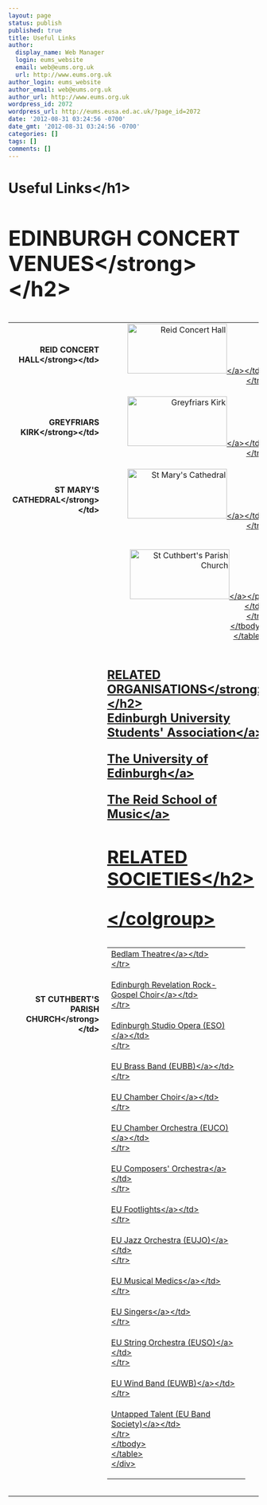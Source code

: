 ```yaml
---
layout: page
status: publish
published: true
title: Useful Links
author:
  display_name: Web Manager
  login: eums_website
  email: web@eums.org.uk
  url: http://www.eums.org.uk
author_login: eums_website
author_email: web@eums.org.uk
author_url: http://www.eums.org.uk
wordpress_id: 2072
wordpress_url: http://eums.eusa.ed.ac.uk/?page_id=2072
date: '2012-08-31 03:24:56 -0700'
date_gmt: '2012-08-31 03:24:56 -0700'
categories: []
tags: []
comments: []
---
```

<h1>Useful Links<&#47;h1></p>
<div id="node-270">
<h2><strong>EDINBURGH CONCERT VENUES<&#47;strong><&#47;h2></p>
<table border="0">
<tbody>
<tr>
<td style="text-align: right;">&nbsp;<strong>REID CONCERT HALL<&#47;strong><&#47;td></p>
<td style="text-align: right;">&nbsp;<a title="Reid Concert Hall" href="http:&#47;&#47;www.edinburghfirst.co.uk&#47;venues&#47;reid-hall" target="_blank"><img title="Reid Concert Hall" src="http:&#47;&#47;eums.eusa.ed.ac.uk&#47;wp-content&#47;uploads&#47;build&#47;useful_reid.png" alt="Reid Concert Hall" width="200" height="100" &#47;><&#47;a><&#47;td><br />
<&#47;tr></p>
<tr>
<td style="text-align: right;"><strong>GREYFRIARS KIRK<&#47;strong><&#47;td></p>
<td style="text-align: right;"><a title="Greyfriars Kirk" href="http:&#47;&#47;www.greyfriarskirk.com&#47;" target="_blank"><img title="Greyfriars Kirk" src="http:&#47;&#47;eums.eusa.ed.ac.uk&#47;wp-content&#47;uploads&#47;build&#47;useful_greyfriars.png" alt="Greyfriars Kirk" width="200" height="100" &#47;><&#47;a><&#47;td><br />
<&#47;tr></p>
<tr>
<td style="text-align: right;"><strong>ST MARY'S CATHEDRAL<&#47;strong><&#47;td></p>
<td style="text-align: right;">&nbsp;<a title="St Mary's Cathedral" href="http:&#47;&#47;www.cathedral.net&#47;" target="_blank"><img title="St Mary's Cathedral" src="http:&#47;&#47;eums.eusa.ed.ac.uk&#47;wp-content&#47;uploads&#47;build&#47;useful_stmarys.png" alt="St Mary's Cathedral" width="200" height="100" &#47;><&#47;a><&#47;td><br />
<&#47;tr></p>
<tr>
<td style="text-align: right;">&nbsp;<strong>ST CUTHBERT'S PARISH CHURCH<&#47;strong><&#47;td></p>
<td>
<p style="text-align: right;">&nbsp;<a title="St Cuthbert's Parish Church" href="http:&#47;&#47;www.st-cuthberts.net&#47;" target="_blank"><img title="St Cuthbert's Parish Church" src="http:&#47;&#47;eums.eusa.ed.ac.uk&#47;wp-content&#47;uploads&#47;build&#47;useful_stcuthberts.png" alt="St Cuthbert's Parish Church" width="200" height="100" &#47;><&#47;a><&#47;p><br />
<&#47;td><br />
<&#47;tr><br />
<&#47;tbody><br />
<&#47;table><br />
&nbsp;</p>
<h2><strong>RELATED ORGANISATIONS<&#47;strong><&#47;h2><br />
<a title="Edinburgh University Students' Association" href="http:&#47;&#47;www.eusa.ed.ac.uk&#47;" target="_blank">Edinburgh University Students' Association<&#47;a></p>
<p><a title="The University of Edinburgh" href="http:&#47;&#47;www.ed.ac.uk&#47;home" target="_blank">The University of Edinburgh<&#47;a></p>
<p><a title="Reid School of Music" href="http:&#47;&#47;www.ed.ac.uk&#47;schools-departments&#47;edinburgh-college-art&#47;music" target="_blank">The&nbsp;Reid School of Music<&#47;a></p>
<h2>RELATED SOCIETIES<&#47;h2></p>
<table width="262" border="0" cellspacing="0" cellpadding="0">
<colgroup>
<col width="262" &#47;> <&#47;colgroup></p>
<tbody>
<tr>
<td width="262" height="20"><a title="Bedlam Theatre's website" href="http:&#47;&#47;www.bedlamtheatre.co.uk&#47;" target="_blank">Bedlam Theatre<&#47;a><&#47;td><br />
<&#47;tr></p>
<tr>
<td width="262" height="20"><a title="Edinburgh Revelation Rock-Gospel Choir's society profile" href="http:&#47;&#47;www.eusa.ed.ac.uk&#47;societies&#47;society&#47;EdRev&#47;" target="_blank">Edinburgh Revelation Rock-Gospel Choir<&#47;a><&#47;td><br />
<&#47;tr></p>
<tr>
<td width="262" height="20"><a title="Edinburgh Studio Opera's website" href="http:&#47;&#47;www.edinburghstudioopera.com&#47;" target="_blank">Edinburgh Studio Opera (ESO)<&#47;a><&#47;td><br />
<&#47;tr></p>
<tr>
<td width="262" height="20"><a title="EU Brass Band's website" href="http:&#47;&#47;eubb.eusa.ed.ac.uk&#47;" target="_blank">EU Brass Band (EUBB)<&#47;a><&#47;td><br />
<&#47;tr></p>
<tr>
<td width="262" height="20"><a title="EU Chamber Choir's website" href="http:&#47;&#47;chamber.eusa.ed.ac.uk&#47;" target="_blank">EU Chamber Choir<&#47;a><&#47;td><br />
<&#47;tr></p>
<tr>
<td width="262" height="20"><a title="EU Chamber Orchestra's website" href="http:&#47;&#47;euco.eusa.ed.ac.uk&#47;" target="_blank">EU Chamber Orchestra (EUCO)<&#47;a><&#47;td><br />
<&#47;tr></p>
<tr>
<td width="262" height="20"><a title="EU Composers' Orchestra's website" href="http:&#47;&#47;www.composersorchestra.com&#47;" target="_blank">EU Composers' Orchestra<&#47;a><&#47;td><br />
<&#47;tr></p>
<tr>
<td width="262" height="20"><a title="EU Footlights' website" href="http:&#47;&#47;www.edfootlights.com&#47;" target="_blank">EU Footlights<&#47;a><&#47;td><br />
<&#47;tr></p>
<tr>
<td width="262" height="20"><a title="EU Jazz Orchestra's website" href="http:&#47;&#47;eujo.t83.net&#47;" target="_blank">EU Jazz Orchestra (EUJO)<&#47;a><&#47;td><br />
<&#47;tr></p>
<tr>
<td width="262" height="20"><a title="EU Musical Medics' society profile" href="http:&#47;&#47;www.eusa.ed.ac.uk&#47;societies&#47;society&#47;eumm2011&#47;" target="_blank">EU Musical Medics<&#47;a><&#47;td><br />
<&#47;tr></p>
<tr>
<td width="262" height="20"><a title="EU Singers' society profile" href="http:&#47;&#47;www.eusa.ed.ac.uk&#47;societies&#47;society&#47;eusingers&#47;" target="_blank">EU Singers<&#47;a><&#47;td><br />
<&#47;tr></p>
<tr>
<td width="262" height="20"><a title="EU String Orchestra's website" href="http:&#47;&#47;string.eusa.ed.ac.uk&#47;" target="_blank">EU String Orchestra (EUSO)<&#47;a><&#47;td><br />
<&#47;tr></p>
<tr>
<td width="262" height="20"><a title="EU Wind Band's website" href="http:&#47;&#47;www.euwb.co.uk&#47;" target="_blank">EU Wind Band (EUWB)<&#47;a><&#47;td><br />
<&#47;tr></p>
<tr>
<td width="262" height="20"><a title="EU Band Society's website" href="http:&#47;&#47;untapped-talent.co.uk&#47;" target="_blank">Untapped Talent (EU Band Society)<&#47;a><&#47;td><br />
<&#47;tr><br />
<&#47;tbody><br />
<&#47;table><br />
<&#47;div></p>
